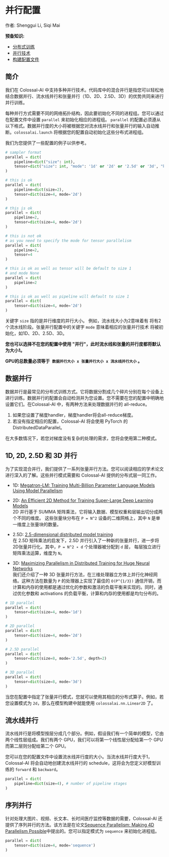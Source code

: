 # 并行配置

作者: Shenggui Li, Siqi Mai

**预备知识:**
- [分布式训练](../concepts/distributed_training.md)
- [并行技术](../concepts/paradigms_of_parallelism.md)
- [构建配置文件](./define_your_config.md)


## 简介

我们在 Colossal-AI 中支持多种并行技术。代码库中的混合并行是指您可以轻松地结合数据并行、流水线并行和张量并行（1D、2D、2.5D、3D）的优势共同来进行并行训练。

每种并行方式需要不同的网络拓扑结构，因此要初始化不同的进程组。您可以通过在配置文件中设置 `parallel` 来初始化相应的进程组。 `parallel` 的配置必须遵从以下格式。数据并行度的大小将被根据您对流水线并行和张量并行的输入自动推断。`colossalai.launch` 将根据您的配置自动初始化这些分布式进程组。

我们为您提供了一些配置的例子以供参考。

```python
# sampler format
parallel = dict(
    pipeline=dict("size": int),
    tensor=dict("size": int, "mode": '1d' or '2d' or '2.5d' or '3d', "kwargs": Any)
)

# this is ok
parallel = dict(
    pipeline=dict(size=2),
    tensor=dict(size=4, mode='2d')
)

# this is ok
parallel = dict(
    pipeline=2,
    tensor=dict(size=4, mode='2d')
)

# this is not ok
# as you need to specify the mode for tensor parallelism
parallel = dict(
    pipeline=2,
    tensor=4
)

# this is ok as well as tensor will be default to size 1 
# and mode None
parallel = dict(
    pipeline=2
)

# this is ok as well as pipeline will default to size 1
parallel = dict(
    tensor=dict(size=4, mode='2d')
)

```

关键字 `size` 指的是并行维度的并行大小。 例如，流水线大小为2意味着有 
将有2个流水线阶段。张量并行配置中的关键字 `mode` 意味着相应的张量并行技术 
将被初始化，如1D、2D、2.5D、3D。 

**您也可以选择不在您的配置中使用 "并行"，此时流水线和张量的并行度都将默认为大小1。**

**GPU的总数量必须等于` 数据并行大小 x 张量并行大小 x 流水线并行大小` 。**

## 数据并行

数据并行是最常见的分布式训练方式。它将数据分割成几个碎片分别在每个设备上进行训练。数据并行的配置会自动检测并为您设置。您不需要在您的配置中明确地设置它们。在Colossal-AI 中，有两种方法来处理数据并行的 all-reduce。

1. 如果您设置了梯度handler，梯度handler将会all-reduce梯度。
2. 若没有指定相应的配置，Colossal-AI 将会使用 PyTorch 的 DistributedDataParallel。

在大多数情况下，若您对梯度没有复杂的处理的需求，您将会使用第二种模式。

## 1D, 2D, 2.5D 和 3D 并行

为了实现混合并行，我们提供了一系列张量并行方法。您可以阅读相应的学术论文进行深入的了解。这些并行模式需要和 Colossal-AI 提供的分布式层一同工作。

- 1D: [Megatron-LM: Training Multi-Billion Parameter Language Models Using Model Parallelism](https://arxiv.org/abs/1909.08053)

- 2D: [An Efficient 2D Method for Training Super-Large Deep Learning Models](https://arxiv.org/abs/2104.05343)  
  2D 并行基于 SUMMA 矩阵乘法，它将输入数据、模型权重和层输出切分成两个不同的维度。 这些张量块分布在 `P = N^2` 设备的二维网格上，其中 `N` 是单一维度上张量块的数量。 

- 2.5D: [2.5-dimensional distributed model training](https://arxiv.org/abs/2105.14500)  
  在 2.5D 矩阵乘法的启发下，2.5D 并行引入了一种新的张量并行，进一步将2D张量并行化。其中，`P = N^2 ∗ d` 个处理器被分配到 `d` 层， 每层独立进行矩阵乘法运算，维度为 `N`。

- 3D: [Maximizing Parallelism in Distributed Training for Huge Neural Networks](https://arxiv.org/abs/2105.14450)  
  我们还介绍了一种 3D 张量并行方法，在三维处理器立方体上并行化神经网络。这种方法在数量为 `P` 的处理器上实现了最佳的 `O(P^{1/3})` 通信开销，而计算和内存的使用都是通过优化的参数和激活的负载平衡来实现的。同时，通过优化参数和 activations 的负载平衡，计算和内存的使用都是均匀分布的。

```python
# 1D parallel
parallel = dict(
    tensor=dict(size=4, mode='1d')
)

# 2D parallel
parallel = dict(
    tensor=dict(size=4, mode='2d')
)

# 2.5D parallel
parallel = dict(
    tensor=dict(size=8, mode='2.5d', depth=2)
)

# 3D parallel
parallel = dict(
    tensor=dict(size=8, mode='3d')
)
```

当您在配置中指定了张量并行模式，您就可以使用其相应的分布式算子。例如，若您设置模式为 `2d`，那么在模型构建中就能使用 `colossalai.nn.Linear2D` 了。 


## 流水线并行

流水线并行是将模型按层分成几个部分。例如，假设我们有一个简单的模型，它由两个线性层组成。我们有两个 GPU，我们可以将第一个线性层分配给第一个 GPU 而第二层则分配给第二个 GPU。

您可以在您的配置文件中设置流水线并行度的大小。当流水线并行度大于1，Colossal-AI 将会自动地创建流水线并行的 schedule，这将会为您定义好模型训练的 `forward` 和 `backward`。

```python
parallel = dict(
    pipeline=dict(size=4), # number of pipeline stages
)
```

## 序列并行

针对处理大图片、视频、长文本、长时间医疗监控等数据的需要，Colossal-AI 还提供了序列并行的方法。该方法是在论文[Sequence Parallelism: Making 4D Parallelism Possible](https://arxiv.org/abs/2105.13120)中提出的。您可以指定模式为 `sequence` 来初始化进程组。


```python
parallel = dict(
    tensor=dict(size=4, mode='sequence')
)
```